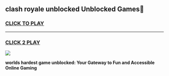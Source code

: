 
## clash royale unblocked Unblocked Games👋
<h3>
<a href="https://premium.freeplayer.one?title=clash_royale_unblocked&ref=16F">CLICK TO PLAY</a></h3>
<hr>

<h3>
<a href="https://premium.freeplayer.one?title=clash_royale_unblocked&ref=16F">CLICK 2 PLAY</a>
  
</h3>

<a href="https://premium.freeplayer.one?title=clash_royale_unblocked&ref=16F/"><img src="https://clearcache.store/games.png"></a>


**worlds hardest game unblocked: Your Gateway to Fun and Accessible Online Gaming**
